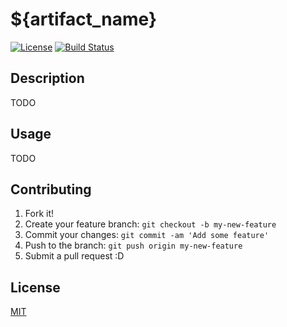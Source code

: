 # ${artifact_name}

[![License](https://img.shields.io/github/license/${repo_owner}/${repo_name}.svg)](LICENSE)
[![Build Status](https://travis-ci.org/${repo_owner}/${repo_name}.svg?branch=master)](https://travis-ci.org/${repo_owner}/${repo_name})

## Description

TODO

## Usage

TODO

## Contributing

1. Fork it!
1. Create your feature branch: `git checkout -b my-new-feature`
1. Commit your changes: `git commit -am 'Add some feature'`
1. Push to the branch: `git push origin my-new-feature`
1. Submit a pull request :D

## License

[MIT](https://${repo_owner}.mit-license.org)
